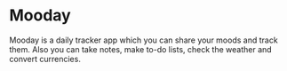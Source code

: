 # Mooday

Mooday is a daily tracker app which you can share your moods and track them. Also you can take notes, make to-do lists, check the weather and convert currencies.
